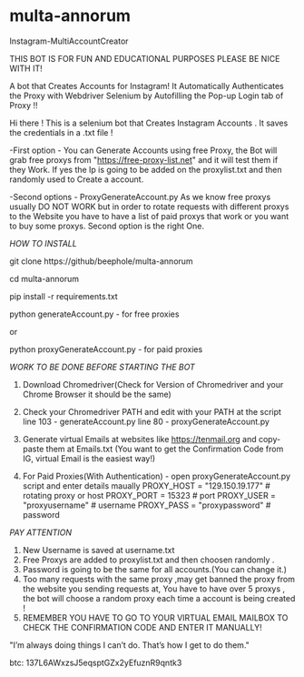 # multa-annorum
Instagram-MultiAccountCreator


THIS BOT IS FOR FUN AND EDUCATIONAL PURPOSES PLEASE BE NICE WITH IT!

A bot that Creates Accounts for Instagram!
It Automatically Authenticates the Proxy with Webdriver Selenium by Autofilling the Pop-up Login tab of Proxy !!

Hi there ! This is a selenium bot that Creates Instagram Accounts . It saves the credentials in a .txt file !

-First option - You can Generate Accounts using free Proxy, the Bot will grab free proxys from "https://free-proxy-list.net" and it will
test them if they Work. If yes the Ip is going to be added on the proxylist.txt and then randomly used to Create a account.

-Second options - ProxyGenerateAccount.py
As we know free proxys usually DO NOT WORK but in order to rotate requests with different proxys to the Website you have to
have a list of paid proxys that work or you want to buy some proxys. Second option is the right One.



*HOW TO INSTALL*

git clone https://github/beephole/multa-annorum

cd multa-annorum

pip install -r requirements.txt

python generateAccount.py - for free proxies

or

python proxyGenerateAccount.py - for paid proxies




*WORK TO BE DONE BEFORE STARTING THE BOT*

1. Download Chromedriver(Check for Version of Chromedriver and your Chrome Browser it should be the same)

2. Check your Chromedriver PATH and edit with your PATH at the script
   line 103 - generateAccount.py
   line 80 - proxyGenerateAccount.py

3. Generate virtual Emails at websites like https://tenmail.org and copy-paste them at Emails.txt
   (You want to get the Confirmation Code from IG, virtual Email is the easiest way!)

4. For Paid Proxies(With Authentication) - open proxyGenerateAccount.py script and enter details maually
   PROXY_HOST = "129.150.19.177" # rotating proxy or host
   PROXY_PORT = 15323 # port
   PROXY_USER = "proxyusername" # username
   PROXY_PASS = "proxypassword" # password
   
   
   

*PAY ATTENTION*

1. New Username is saved at username.txt
2. Free Proxys are added to proxylist.txt and then choosen randomly .
3. Password is going to be the same for all accounts.(You can change it.)
4. Too many requests with the same proxy ,may get banned the proxy from the website you sending requests at,
   You have to have over 5 proxys , the bot will choose a random proxy each time a account is being created !
5. REMEMBER YOU HAVE TO GO TO YOUR VIRTUAL EMAIL MAILBOX TO CHECK THE CONFIRMATION CODE AND ENTER IT MANUALLY!

"I’m always doing things I can’t do. That’s how I get to do them."

btc: 137L6AWxzsJ5eqsptGZx2yEfuznR9qntk3
